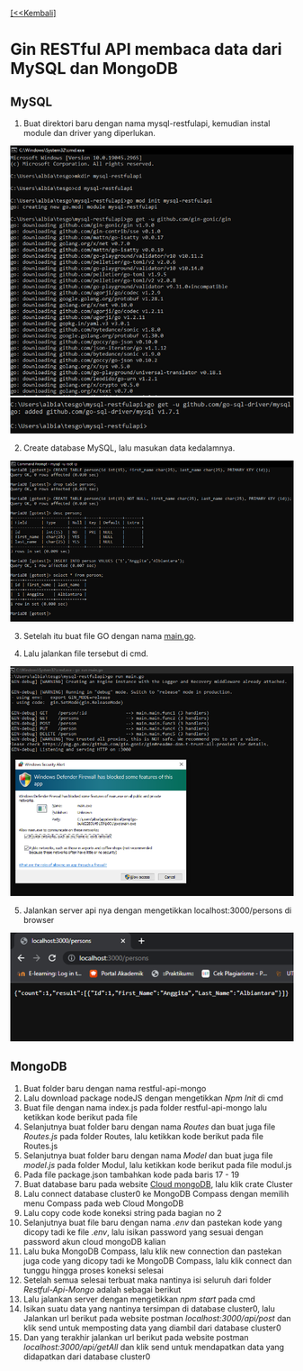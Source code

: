 [ [<<Kembali] ](https://github.com/AnggitaAlbiantara/tekn-cloud-computing/blob/2943e95f0e0572ecd1be1cb465190bddc631a8e1/minggu-06/README.md)
# Gin RESTful API membaca data dari MySQL dan MongoDB
## MySQL
1. Buat direktori baru dengan nama mysql-restfulapi, kemudian instal module dan driver yang diperlukan.

![gb1](https://github.com/AnggitaAlbiantara/tekn-cloud-computing/blob/2bb6e0528ef0f04ec67a066703facebbfbc857ca/minggu-06/Lat3.PNG)
![gb2](https://github.com/AnggitaAlbiantara/tekn-cloud-computing/blob/2bb6e0528ef0f04ec67a066703facebbfbc857ca/minggu-06/Lat3_1.PNG)

2. Create database MySQL, lalu masukan data kedalamnya.

![gb3](https://github.com/AnggitaAlbiantara/tekn-cloud-computing/blob/2bb6e0528ef0f04ec67a066703facebbfbc857ca/minggu-06/Lat3_2.PNG)

3. Setelah itu buat file GO dengan nama [main.go](https://github.com/AnggitaAlbiantara/tekn-cloud-computing/blob/2bb6e0528ef0f04ec67a066703facebbfbc857ca/minggu-06/main.go).

4. Lalu jalankan file tersebut di cmd.

![gb4](https://github.com/AnggitaAlbiantara/tekn-cloud-computing/blob/2bb6e0528ef0f04ec67a066703facebbfbc857ca/minggu-06/Lat3_3.PNG)

5. Jalankan server api nya dengan mengetikkan localhost:3000/persons di browser

![gb5](https://github.com/AnggitaAlbiantara/tekn-cloud-computing/blob/2bb6e0528ef0f04ec67a066703facebbfbc857ca/minggu-06/Lat3_4.PNG)

## MongoDB
1. Buat folder baru dengan nama restful-api-mongo
2. Lalu download package nodeJS dengan mengetikkan *Npm Init* di cmd
3. Buat file dengan nama index.js pada folder restful-api-mongo lalu ketikkan kode berikut pada file
4. Selanjutnya buat folder baru dengan nama *Routes* dan buat juga file *Routes.js* pada folder Routes, lalu ketikkan kode berikut pada file Routes.js
5. Selanjutnya buat folder baru dengan nama *Model* dan buat juga file *model.js* pada folder Modul, lalu ketikkan kode berikut pada file modul.js
6. Pada file package.json tambahkan kode pada baris 17 - 19
7. Buat database baru pada website [Cloud mongoDB](https://account.mongodb.com/account/login?signedOut=true), lalu klik crate Cluster
8. Lalu connect database cluster0 ke MongoDB Compass dengan memilih menu Compass pada web Cloud MongoDB
9. Lalu copy code kode koneksi string pada bagian no 2
10. Selanjutnya buat file baru dengan nama *.env* dan pastekan kode yang dicopy tadi ke file *.env*, lalu isikan password yang sesuai dengan password akun cloud mongoDB kalian
11. Lalu buka MongoDB Compass, lalu klik new connection dan pastekan juga code yang dicopy tadi ke MongoDB Compass, lalu klik connect dan tunggu hingga proses koneksi selesai
12. Setelah semua selesai terbuat maka nantinya isi seluruh dari folder *Restful-Api-Mongo* adalah sebagai berikut
13. Lalu jalankan server dengan mengetikkan *npm start* pada cmd
14. Isikan suatu data yang nantinya tersimpan di database cluster0, lalu Jalankan url berikut pada website postman *localhost:3000/api/post* dan klik send untuk memposting data yang diambil dari database cluster0
15. Dan yang terakhir jalankan url berikut pada website postman *localhost:3000/api/getAll* dan klik send untuk mendapatkan data yang didapatkan dari database cluster0
